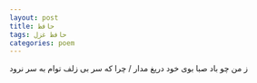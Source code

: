 ```yaml
---
layout: post
title: حافظ
tags: حافظ غزل
categories: poem
---
```


ز من چو باد صبا بوی خود دریغ مدار / چرا که سر بی زلف توام به سر نرود